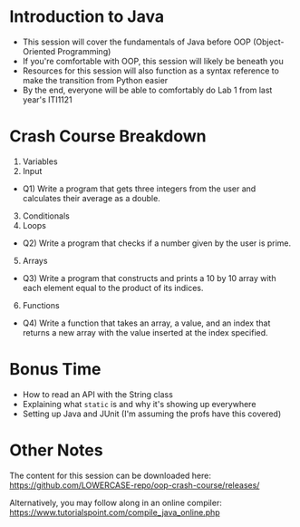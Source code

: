 # Introduction to Java
- This session will cover the fundamentals of Java before OOP (Object-Oriented Programming)
- If you're comfortable with OOP, this session will likely be beneath you
- Resources for this session will also function as a syntax reference to make the transition from Python easier
- By the end, everyone will be able to comfortably do Lab 1 from last year's ITI1121

# Crash Course Breakdown
1. Variables
2. Input
- Q1) Write a program that gets three integers from the user and calculates their average as a double.
3. Conditionals
4. Loops
- Q2) Write a program that checks if a number given by the user is prime.
5. Arrays
- Q3) Write a program that constructs and prints a 10 by 10 array with each element equal to the product of its indices.
6. Functions
- Q4) Write a function that takes an array, a value, and an index that returns a new array with the value inserted at the index specified.

# Bonus Time
- How to read an API with the String class
- Explaining what `static` is and why it's showing up everywhere
- Setting up Java and JUnit (I'm assuming the profs have this covered)

# Other Notes
The content for this session can be downloaded here:
https://github.com/LOWERCASE-repo/oop-crash-course/releases/

Alternatively, you may follow along in an online compiler:
https://www.tutorialspoint.com/compile_java_online.php
